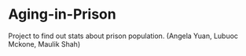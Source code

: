 # Aging-in-Prison
Project to find out stats about prison population. (Angela Yuan, Lubuoc Mckone, Maulik Shah)
